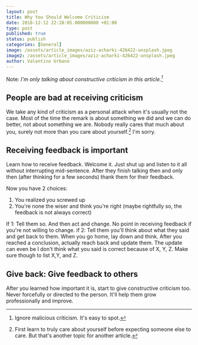 ```yaml
---
layout: post
title: Why You Should Welcome Criticism
date: 2018-12-12 22:28:05.000000000 +01:00
type: post
published: true
status: publish
categories: [General]
image: /assets/article_images/aziz-acharki-426422-unsplash.jpeg
image2: /assets/article_images/aziz-acharki-426422-unsplash.jpeg
author: Valentino Urbano
---
```


Note: _I'm only talking about constructive criticism in this article.[^1]_

## People are bad at receiving criticism

We take any kind of criticism as a personal attack when it's usually not the case. Most of the time the remark is about something we did and we can do better, not about something we are.
Nobody really cares that much about you, surely not more than you care about yourself.[^2] I'm sorry.

## Receiving feedback is important

Learn how to receive feedback. Welcome it. Just shut up and listen to it all without interrupting mid-sentence.
After they finish talking then and only then (after thinking for a few seconds) thank them for their feedback.

Now you have 2 choices:

1.  You realized you screwed up
2.  You're none the wiser and think you're right (maybe rightfully so, the feedback is not always correct)

If 1: Tell them so. And then act and change. No point in receiving feedback if you're not willing to change.
if 2: Tell them you'll think about what they said and get back to them. When you go home, lay down and think. After you reached a conclusion, actually reach back and update them. The update can even be I don't think what you said is correct because of X, Y, Z. Make sure though to list X,Y, and Z.

## Give back: Give feedback to others

After you learned how important it is, start to give constructive criticism too. Never forcefully or directed to the person. It'll help them grow professionally and improve.

[^1]: Ignore malicious criticism. It's easy to spot.
[^2]: First learn to truly care about yourself before expecting someone else to care. But that's another topic for another article.
